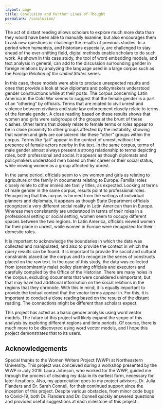 ```yaml
---
layout: page
title: Conclusion and Further Lines of Thought
permalink: /conclusion/
---
```


<p>The act of distant reading allows scholars to explore much more data than they would have been able to manually examine, but also encourages them to ask new questions or challenge the results of previous studies. In a period when humanists, and historians especially, are challenged to stay ahead of the ever-shifting field, digital methods enable scholars to do such work. As shown in this case study, the tool of word embedding models, and text analysis in general, can add to the discussion surrounding gender in foreign relations by analyzing the language used in a large corpus such as the <i>Foreign Relation of the United States</i> series.</p>

<p>In this case, these models were able to produce unexpected results and ones that provide a look at how diplomats and policymakers understood gender constructions while at their posts. The corpus concerning Latin America in the Cold War seems to suggest that the female gender is a part of an “othering” by officials. Terms that are related to civil unrest and violence between civilians and state law enforcement closely relate to terms of the female gender. A close reading based on these results shows that women and girls were subgroups of the groups at the brunt of these clashes. Other terms that closely relate to female terms or roles appear to be in close proximity to other groups affected by the instability, showing that women and girls are considered like these “other” groups within the corpus. Terms like “jail” appear in the context of unrest, without the presence of female actors nearby in the text. In the same corpus, terms of male gender almost always present a strong relationship to terms depicting roles, both professional and social. It appears as though diplomats and policymakers understood men based on their career or their social status, while viewing women as a group affected by unrest.</p>

<p>In the same period, officials seem to view women and girls as relating to agriculture or the family in documents relating to Europe. Familial roles closely relate to other immediate family titles, as expected. Looking at terms of male gender in the same corpus, results point to professional roles. Recognizing that this corpus is formed from the writings of individual planners and diplomats, it appears as though State Department officials recognized a very different social reality in Latin American than in Europe. Whereas men consistently are understood in terms of their roles in a professional setting or social setting, women seem to occupy different spaces between the two regions. In Latin America, officials viewed women for their place in unrest, while women in Europe were recognized for their domestic roles.</p>

<p>It is important to acknowledge the boundaries in which the data was collected and manipulated, and also to provide the context in which the query results can be found. It is important to provide the social and cultural constraints placed on the corpus and to recognize the series of constructs placed on the raw text. In the case of this study, the data was collected from (predominantly male) policy planning officials and executors and carefully compiled by the Office of the Historian. There are many holes in the corpus, excluding documents that were considered unimportant, but that may have had additional information on the social relations in the regions that they chronicle. With this in mind, it is equally important to provide the textual context that the vector terms appear in. For this, it is important to conduct a close reading based on the results of the distant reading. The connections might be different than scholars expect.</p>

<p>This project has acted as a basic gender analysis using word vector models. The future of this project will likely expand the scope of this analysis by exploring different regions and time periods. Of course, there is much more to be discovered using word vector models, and I hope this project demonstrates that to its users.</p>

## Acknowledgements

<p>Special thanks to the Women Writers Project (WWP) at Northeastern University. This project was conceived during a workshop presented by the WWP in July 2019. Laura Johnson, who worked for the WWP, guided me through the process of cleaning my data in its earliest form, necessary for later iterations. Also, my appreciation goes to my project advisors, Dr. Julia Flanders and Dr. Sarah Connell, for their continued support since the inception of this project. Despite various obstacles, from minor code bugs to Covid-19, both Dr. Flanders and Dr. Connell quickly answered questions and provided useful suggestions at each milestone of this project.</p>
